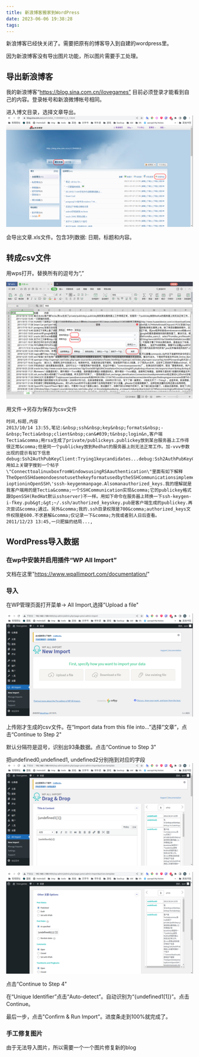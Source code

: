 ```yaml
---
title: 新浪博客搬家到WordPress
date: 2023-06-06 19:38:28
tags:
---
```


新浪博客已经快关闭了。需要把原有的博客导入到自建的wordpress里。

因为新浪博客没有导出图片功能，所以图片需要手工处理。

## 导出新浪博客

我的新浪博客“https://blog.sina.com.cn/ilovegames”
目前必须登录才能看到自己的内容。登录帐号和新浪微博帐号相同。

进入博文目录，选择文章导出。
![title](https://raw.githubusercontent.com/aaray6/mygitnote_images/main/gitnote/2023/06/05/blog_io_01-1685929065113.png)

会导出文章.xls文件。包含3列数据: 日期，标题和内容。

## 转成csv文件

用wps打开。替换所有的逗号为“&comma;”

![title](https://raw.githubusercontent.com/aaray6/mygitnote_images/main/gitnote/2023/06/05/blog_io_02-1685929361582.png)

用文件->另存为保存为csv文件

```text
时间,标题,内容
2013/10/14 13:55,笔记:&nbsp;ssh&nbsp;key&nbsp;formats&nbsp;-&nbsp;Tectia&nbsp;client&nbsp;can&#039;t&nbsp;login&n,客户端Tectia&comma;用rsa生成了private/publickeys.publickey放到某台服务器上工作得很正常&comma;但是同一个publickey放到Redhat的服务器上则无法正常工作。加-vvv参数出现的提示有如下信息debug:Ssh2AuthPubKeyClient:Trying1keycandidates...debug:Ssh2AuthPubKeyClient:Allkeysdeclinedbyserver&comma;disablingmethod.debug:SshProtoAuthClient:Method\'pblickey\'disabled.用如上关键字搜到一个帖子\"ConnecttoalinuxboxfromWindowsusingRSAauthentication\"里面有如下解释TheOpenSSHdaemondoesnotusethekeyformatusedbytheSSHCommunicationsimplementation&comma;nordoesitusethesameconfigfileformat.YouwillneedtoconvertyourpublickeytoOpenSSH\'sformat.See-ioptioninOpenSSH\'sssh-keygenmanpage.Alsomanauthorized_keys.我的理解就是我客户端用的是Tectia&comma;一个SSHCommunication实现&comma;它的publickey格式跟OpenSSH(RedHat默认sshserver)不一样。用如下命令在服务器上转换一下ssh-keygen-i-fkey.pub&gt;&gt;~/.ssh/authorized_keyskey.pub是客户端生成的publickey.再次尝试&comma;通过。另外&comma;我的.ssh目录权限是700&comma;authorized_keys文件权限是600.不求甚解&comma;仅记录一下&comma;为我或者别人日后查看。
2011/12/23 13:45,一只肥猫的结局...,
```

## WordPress导入数据

### 在wp中安装并启用插件“WP All Import”

文档在这里"https://www.wpallimport.com/documentation/"

### 导入

在WP管理页面打开菜单-> All Import,选择"Upload a file"

![title](https://raw.githubusercontent.com/aaray6/mygitnote_images/main/gitnote/2023/06/05/blog_io_03-1685929991666.png)

上传刚才生成的csv文件。在“Import data from this file into...”选择“文章”，点击“Continue to Step 2"

默认分隔符是逗号，识别出93条数据。点击“Continue to Step 3"

把undefined0,undefined1, undefined2分别拖到对应的字段
![title](https://raw.githubusercontent.com/aaray6/mygitnote_images/main/gitnote/2023/06/05/blog_io_04-1685930361949.png)

![title](https://raw.githubusercontent.com/aaray6/mygitnote_images/main/gitnote/2023/06/05/blog_io_05-1685930370181.png)

点击“Continue to Step 4"

在“Unique Identifier”点击“Auto-detect”。自动识别为“{undefined1[1]}”。点击Continue。

最后一步，点击"Confirm & Run Import"。进度条走到100%就完成了。

### 手工修复图片

由于无法导入图片，所以需要一个一个图片修复新的blog
